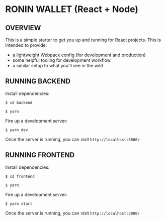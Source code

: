 # RONIN WALLET (React + Node)

## OVERVIEW
This is a simple starter to get you up and running for React projects. This is intended to provide:

* a lightweight Webpack config (for development and production)
* some helpful tooling for development workflow
* a similar setup to what you'll see in the wild

## RUNNING BACKEND
Install dependencies:
```
$ cd backend
```

```
$ yarn
```

Fire up a development server:
```
$ yarn dev
```

Once the server is running, you can visit `http://localhost:8000/`

## RUNNING FRONTEND
Install dependencies:
```
$ cd frontend
```

```
$ yarn
```

Fire up a development server:
```
$ yarn start
```

Once the server is running, you can visit `http://localhost:3000/`
